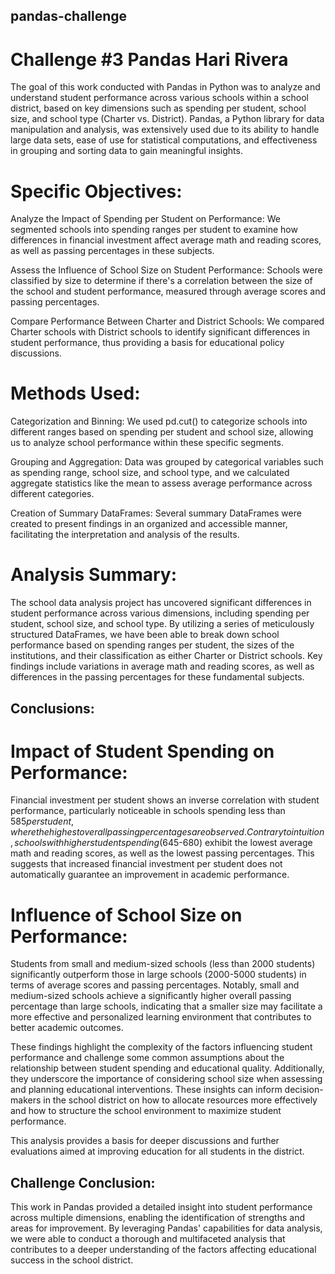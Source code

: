 ## pandas-challenge
# Challenge #3 Pandas Hari Rivera
The goal of this work conducted with Pandas in Python was to analyze and understand student performance across various schools within a school district, based on key dimensions such as spending per student, school size, and school type (Charter vs. District). Pandas, a Python library for data manipulation and analysis, was extensively used due to its ability to handle large data sets, ease of use for statistical computations, and effectiveness in grouping and sorting data to gain meaningful insights.

# Specific Objectives:
Analyze the Impact of Spending per Student on Performance: We segmented schools into spending ranges per student to examine how differences in financial investment affect average math and reading scores, as well as passing percentages in these subjects.

Assess the Influence of School Size on Student Performance: Schools were classified by size to determine if there's a correlation between the size of the school and student performance, measured through average scores and passing percentages.

Compare Performance Between Charter and District Schools: We compared Charter schools with District schools to identify significant differences in student performance, thus providing a basis for educational policy discussions.

# Methods Used:
Categorization and Binning: We used pd.cut() to categorize schools into different ranges based on spending per student and school size, allowing us to analyze school performance within these specific segments.

Grouping and Aggregation: Data was grouped by categorical variables such as spending range, school size, and school type, and we calculated aggregate statistics like the mean to assess average performance across different categories.

Creation of Summary DataFrames: Several summary DataFrames were created to present findings in an organized and accessible manner, facilitating the interpretation and analysis of the results.

# Analysis Summary:
The school data analysis project has uncovered significant differences in student performance across various dimensions, including spending per student, school size, and school type. By utilizing a series of meticulously structured DataFrames, we have been able to break down school performance based on spending ranges per student, the sizes of the institutions, and their classification as either Charter or District schools. Key findings include variations in average math and reading scores, as well as differences in the passing percentages for these fundamental subjects.

## Conclusions:
# Impact of Student Spending on Performance:
Financial investment per student shows an inverse correlation with student performance, particularly noticeable in schools spending less than $585 per student, where the highest overall passing percentages are observed. Contrary to intuition, schools with higher student spending ($645-680) exhibit the lowest average math and reading scores, as well as the lowest passing percentages. This suggests that increased financial investment per student does not automatically guarantee an improvement in academic performance.

# Influence of School Size on Performance:
Students from small and medium-sized schools (less than 2000 students) significantly outperform those in large schools (2000-5000 students) in terms of average scores and passing percentages. Notably, small and medium-sized schools achieve a significantly higher overall passing percentage than large schools, indicating that a smaller size may facilitate a more effective and personalized learning environment that contributes to better academic outcomes.

These findings highlight the complexity of the factors influencing student performance and challenge some common assumptions about the relationship between student spending and educational quality. Additionally, they underscore the importance of considering school size when assessing and planning educational interventions. These insights can inform decision-makers in the school district on how to allocate resources more effectively and how to structure the school environment to maximize student performance.

This analysis provides a basis for deeper discussions and further evaluations aimed at improving education for all students in the district.

## Challenge Conclusion:
This work in Pandas provided a detailed insight into student performance across multiple dimensions, enabling the identification of strengths and areas for improvement. By leveraging Pandas' capabilities for data analysis, we were able to conduct a thorough and multifaceted analysis that contributes to a deeper understanding of the factors affecting educational success in the school district.